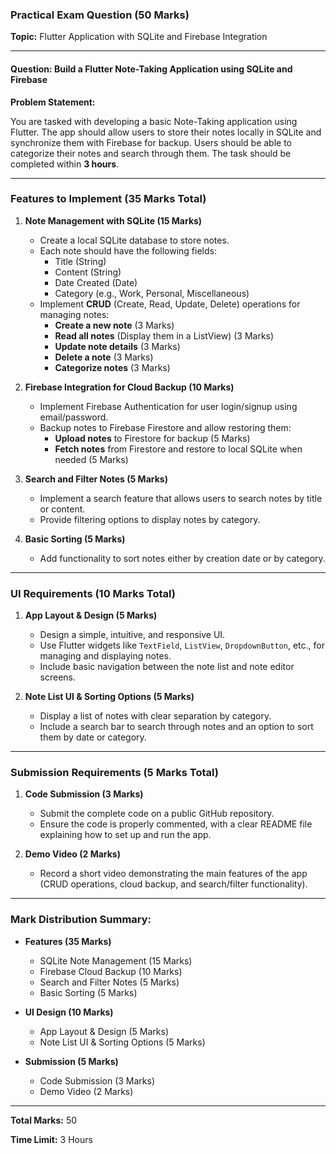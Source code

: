 ### Practical Exam Question (50 Marks)  
**Topic:** Flutter Application with SQLite and Firebase Integration  

---

#### **Question: Build a Flutter Note-Taking Application using SQLite and Firebase**

**Problem Statement:**

You are tasked with developing a basic Note-Taking application using Flutter. The app should allow users to store their notes locally in SQLite and synchronize them with Firebase for backup. Users should be able to categorize their notes and search through them. The task should be completed within **3 hours**.

---

### **Features to Implement (35 Marks Total)**

1. **Note Management with SQLite (15 Marks)**  
   - Create a local SQLite database to store notes.
   - Each note should have the following fields:
     - Title (String)
     - Content (String)
     - Date Created (Date)
     - Category (e.g., Work, Personal, Miscellaneous)
   - Implement **CRUD** (Create, Read, Update, Delete) operations for managing notes:
     - **Create a new note** (3 Marks)
     - **Read all notes** (Display them in a ListView) (3 Marks)
     - **Update note details** (3 Marks)
     - **Delete a note** (3 Marks)
     - **Categorize notes** (3 Marks)

2. **Firebase Integration for Cloud Backup (10 Marks)**  
   - Implement Firebase Authentication for user login/signup using email/password.
   - Backup notes to Firebase Firestore and allow restoring them:
     - **Upload notes** to Firestore for backup (5 Marks)
     - **Fetch notes** from Firestore and restore to local SQLite when needed (5 Marks)

3. **Search and Filter Notes (5 Marks)**  
   - Implement a search feature that allows users to search notes by title or content.
   - Provide filtering options to display notes by category.

5. **Basic Sorting (5 Marks)**  
   - Add functionality to sort notes either by creation date or by category.

---

### **UI Requirements (10 Marks Total)**

1. **App Layout & Design (5 Marks)**  
   - Design a simple, intuitive, and responsive UI.
   - Use Flutter widgets like `TextField`, `ListView`, `DropdownButton`, etc., for managing and displaying notes.
   - Include basic navigation between the note list and note editor screens.

2. **Note List UI & Sorting Options (5 Marks)**  
   - Display a list of notes with clear separation by category.
   - Include a search bar to search through notes and an option to sort them by date or category.

---

### **Submission Requirements (5 Marks Total)**

1. **Code Submission (3 Marks)**  
   - Submit the complete code on a public GitHub repository.
   - Ensure the code is properly commented, with a clear README file explaining how to set up and run the app.

2. **Demo Video (2 Marks)**  
   - Record a short video demonstrating the main features of the app (CRUD operations, cloud backup, and search/filter functionality).

---

### **Mark Distribution Summary:**

- **Features (35 Marks)**  
   - SQLite Note Management (15 Marks)  
   - Firebase Cloud Backup (10 Marks)  
   - Search and Filter Notes (5 Marks)  
   - Basic Sorting (5 Marks)

- **UI Design (10 Marks)**  
   - App Layout & Design (5 Marks)  
   - Note List UI & Sorting Options (5 Marks)

- **Submission (5 Marks)**  
   - Code Submission (3 Marks)  
   - Demo Video (2 Marks)

---

**Total Marks:** 50

**Time Limit:** 3 Hours
